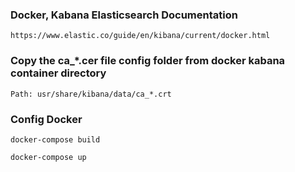 ### Docker, Kabana Elasticsearch Documentation
```
https://www.elastic.co/guide/en/kibana/current/docker.html
```

### Copy the ca_*.cer file config folder from docker kabana container directory
```
Path: usr/share/kibana/data/ca_*.crt
```

### Config Docker
```
docker-compose build
```

```
docker-compose up
```